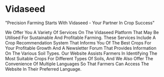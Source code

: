 # Vidaseed 
"Precision Farming Starts With Vidaseed - Your Partner In Crop Success"

We Offer You A Variety Of Services On The Vidaseed Platform That May Be Utilised For Sustainable And Profitable Farming. These Services Include A Crop Recommendation System That Informs You Of The Best Crops For Your Profitable Growth And A Newsletter Forum That Provides Information On The Various Soil Types. Our Website Assists Farmers In Identifying The Most Suitable Crops For Different Types Of Soils, And We Also Offer The Convenience Of Multiple Languages So That Farmers Can Access The Website In Their Preferred Language.

